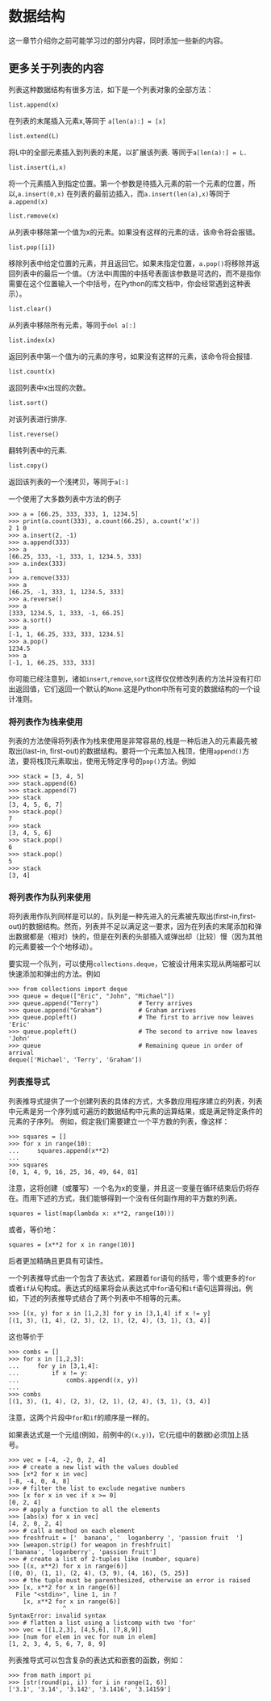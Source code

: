 # 数据结构

这一章节介绍你之前可能学习过的部分内容，同时添加一些新的内容。

## 更多关于列表的内容

列表这种数据结构有很多方法，如下是一个列表对象的全部方法：

```
list.append(x)
```

在列表的末尾插入元素x,等同于 `a[len(a):] = [x]`

```
list.extend(L)
```

将L中的全部元素插入到列表的末尾，以扩展该列表. 等同于`a[len(a):] = L.`

```
list.insert(i,x)
```

将一个元素插入到指定位置。第一个参数是待插入元素的前一个元素的位置，所以,`a.insert(0,x)` 在列表的最前边插入，而`a.insert(len(a),x)`等同于`a.append(x)`

```
list.remove(x)
```

从列表中移除第一个值为x的元素。如果没有这样的元素的话，该命令将会报错。

```
list.pop([i])
```

移除列表中给定位置的元素，并且返回它。如果未指定位置，`a.pop()`将移除并返回列表中的最后一个值。（方法中i周围的中括号表面该参数是可选的，而不是指你需要在这个位置输入一个中括号，在Python的库文档中，你会经常遇到这种表示）。

```
list.clear()
```

从列表中移除所有元素，等同于`del a[:]`

```
list.index(x)
```

返回列表中第一个值为i的元素的序号，如果没有这样的元素，该命令将会报错.

```
list.count(x)
```

返回列表中x出现的次数。

```
list.sort()
```

对该列表进行排序.

```
list.reverse()
```

翻转列表中的元素.

```
list.copy()
```

返回该列表的一个浅拷贝，等同于`a[:]`

一个使用了大多数列表中方法的例子

```
>>> a = [66.25, 333, 333, 1, 1234.5]
>>> print(a.count(333), a.count(66.25), a.count('x'))
2 1 0
>>> a.insert(2, -1)
>>> a.append(333)
>>> a
[66.25, 333, -1, 333, 1, 1234.5, 333]
>>> a.index(333)
1
>>> a.remove(333)
>>> a
[66.25, -1, 333, 1, 1234.5, 333]
>>> a.reverse()
>>> a
[333, 1234.5, 1, 333, -1, 66.25]
>>> a.sort()
>>> a
[-1, 1, 66.25, 333, 333, 1234.5]
>>> a.pop()
1234.5
>>> a
[-1, 1, 66.25, 333, 333]
```

你可能已经注意到，诸如`insert`,`remove`,`sort`这样仅仅修改列表的方法并没有打印出返回值，它们返回一个默认的`None`.这是Python中所有可变的数据结构的一个设计准则。

### 将列表作为栈来使用

列表的方法使得将列表作为栈来使用是非常容易的,栈是一种后进入的元素最先被取出(last-in, first-out)的数据结构。要将一个元素加入栈顶，使用`append()`方法，要将栈顶元素取出，使用无特定序号的`pop()`方法。例如

```
>>> stack = [3, 4, 5]
>>> stack.append(6)
>>> stack.append(7)
>>> stack
[3, 4, 5, 6, 7]
>>> stack.pop()
7
>>> stack
[3, 4, 5, 6]
>>> stack.pop()
6
>>> stack.pop()
5
>>> stack
[3, 4]
```

### 将列表作为队列来使用

将列表用作队列同样是可以的，队列是一种先进入的元素被先取出(first-in,first-out)的数据结构。然而，列表并不足以满足这一要求，因为在列表的末尾添加和弹出数据都是（相对）快的，但是在列表的头部插入或弹出却（比较）慢（因为其他的元素要被一个个地移动）。

要实现一个队列，可以使用`collections.deque`，它被设计用来实现从两端都可以快速添加和弹出的方法。例如

```
>>> from collections import deque
>>> queue = deque(["Eric", "John", "Michael"])
>>> queue.append("Terry")           # Terry arrives
>>> queue.append("Graham")          # Graham arrives
>>> queue.popleft()                 # The first to arrive now leaves
'Eric'
>>> queue.popleft()                 # The second to arrive now leaves
'John'
>>> queue                           # Remaining queue in order of arrival
deque(['Michael', 'Terry', 'Graham'])
```

### 列表推导式

列表推导式提供了一个创建列表的具体的方式，大多数应用程序建立的列表，列表中元素是另一个序列或可遍历的数据结构中元素的运算结果，或是满足特定条件的元素的子序列。
例如，假定我们需要建立一个平方数的列表，像这样：

```
>>> squares = []
>>> for x in range(10):
...     squares.append(x**2)
...
>>> squares
[0, 1, 4, 9, 16, 25, 36, 49, 64, 81]
```

注意，这将创建（或覆写）一个名为x的变量，并且这一变量在循环结束后仍将存在。而用下述的方式，我们能够得到一个没有任何副作用的平方数的列表。

```
squares = list(map(lambda x: x**2, range(10)))
```

或者，等价地：

```
squares = [x**2 for x in range(10)]
```

后者更加精确且更具有可读性。

一个列表推导式由一个包含了表达式，紧跟着`for`语句的括号，零个或更多的`for`或者`if`从句构成。表达式的结果将会从表达式中`for`语句和`if`语句运算得出。例如，下述的列表推导式结合了两个列表中不相等的元素。

```
>>> [(x, y) for x in [1,2,3] for y in [3,1,4] if x != y]
[(1, 3), (1, 4), (2, 3), (2, 1), (2, 4), (3, 1), (3, 4)]
```

这也等价于

```
>>> combs = []
>>> for x in [1,2,3]:
...     for y in [3,1,4]:
...         if x != y:
...             combs.append((x, y))
...
>>> combs
[(1, 3), (1, 4), (2, 3), (2, 1), (2, 4), (3, 1), (3, 4)]
```

注意，这两个片段中`for`和`if`的顺序是一样的。

如果表达式是一个元组(例如，前例中的`(x,y)`)，它(元组中的数据)必须加上括号。

```
>>> vec = [-4, -2, 0, 2, 4]
>>> # create a new list with the values doubled
>>> [x*2 for x in vec]
[-8, -4, 0, 4, 8]
>>> # filter the list to exclude negative numbers
>>> [x for x in vec if x >= 0]
[0, 2, 4]
>>> # apply a function to all the elements
>>> [abs(x) for x in vec]
[4, 2, 0, 2, 4]
>>> # call a method on each element
>>> freshfruit = ['  banana', '  loganberry ', 'passion fruit  ']
>>> [weapon.strip() for weapon in freshfruit]
['banana', 'loganberry', 'passion fruit']
>>> # create a list of 2-tuples like (number, square)
>>> [(x, x**2) for x in range(6)]
[(0, 0), (1, 1), (2, 4), (3, 9), (4, 16), (5, 25)]
>>> # the tuple must be parenthesized, otherwise an error is raised
>>> [x, x**2 for x in range(6)]
  File "<stdin>", line 1, in ?
    [x, x**2 for x in range(6)]
               ^
SyntaxError: invalid syntax
>>> # flatten a list using a listcomp with two 'for'
>>> vec = [[1,2,3], [4,5,6], [7,8,9]]
>>> [num for elem in vec for num in elem]
[1, 2, 3, 4, 5, 6, 7, 8, 9]
```

列表推导式可以包含复杂的表达式和嵌套的函数，例如：

```
>>> from math import pi
>>> [str(round(pi, i)) for i in range(1, 6)]
['3.1', '3.14', '3.142', '3.1416', '3.14159']
```
